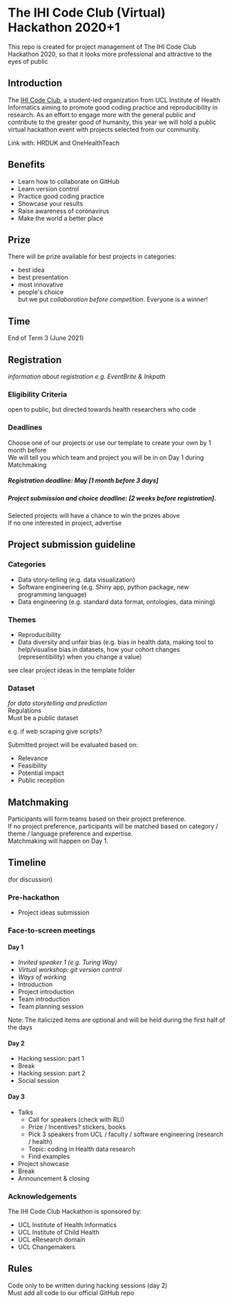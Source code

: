 # The IHI Code Club (Virtual) Hackathon 2020+1

This repo is created for project management of The IHI Code Club Hackathon 2020, so that it looks more professional and attractive to the eyes of public

## Introduction
The [IHI Code Club](https://ucl-ihi.github.io/CodeClub/introduction.html), a student-led organization from UCL Institute of Health Informatics aiming to promote good coding practice and reproducibility in research.
As an effort to engage more with the general public and contribute to the greater good of humanity, this year we will hold a public virtual hackathon event with projects selected from our community.

Link with: HRDUK and OneHealthTeach

## Benefits
- Learn how to collaborate on GitHub
- Learn version control
- Practice good coding practice
- Showcase your results
- Raise awareness of coronavirus
- Make the world a better place

## Prize
There will be prize available for best projects in categories:
- best idea
- best presentation
- most innovative
- people's choice   
but we put _collaboration before competition_. Everyone is a winner!

## Time
End of Term 3 (June 2021)

## Registration
_information about registration e.g. EventBrite & Inkpath_

### Eligibility Criteria
open to public, but directed towards health researchers who code   

### Deadlines
Choose one of our projects or use our template to create your own by 1 month before  
We will tell you which team and project you will be in on Day 1 during Matchmaking  
##### Registration deadline: May [1 month before 3 days]  
##### Project submission and choice deadline: [2 weeks before registration].   
Selected projects will have a chance to win the prizes above   
If no one interested in project, advertise   

## Project submission guideline
### Categories
- Data story-telling (e.g. data visualization)
- Software engineering (e.g. Shiny app, python package, new programming language)
- Data engineering (e.g. standard data format, ontologies, data mining)   

### Themes
- Reproducibility
- Data diversity and unfair bias (e.g. bias in health data, making tool to help/visualise bias in datasets, how your cohort changes (representibility) when you change a value)   

see clear project ideas in the template folder  


### Dataset
_for data storytelling and prediction_   
Regulations  
Must be a public dataset   

e.g. if web scraping give scripts?   

Submitted project will be evaluated based on:
- Relevance
- Feasibility
- Potential impact
- Public reception

## Matchmaking
Participants will form teams based on their project preference.  
If no project preference, participants will be matched based on category / theme / language preference and expertise.  
Matchmaking will happen on Day 1.  

## Timeline
(for discussion)
### Pre-hackathon
- Project ideas submission

### Face-to-screen meetings
#### Day 1
- _Invited speaker 1 (e.g. Turing Way)_
- _Virtual workshop: git version control_
- _Ways of working_
- Introduction
- Project introduction
- Team introduction
- Team planning session 

Note: The italicized items are optional and will be held during the first half of the days

#### Day 2
- Hacking session: part 1
- Break
- Hacking session: part 2
- Social session

#### Day 3
- Talks
  - Call for speakers (check with RLI)
  - Prize / Incentives? stickers, books
  - Pick 3 speakers from UCL / faculty / software engineering (research / health) 
  - Topic: coding in Health data research
  - Find examples
- Project showcase
- Break
- Announcement & closing


### Acknowledgements
The IHI Code Club Hackathon is sponsored by:
- UCL Institute of Health Informatics
- UCL Institute of Child Health
- UCL eResearch domain
- UCL Changemakers


## Rules
Code only to be written during hacking sessions (day 2)   
Must add all code to our official GitHub repo

